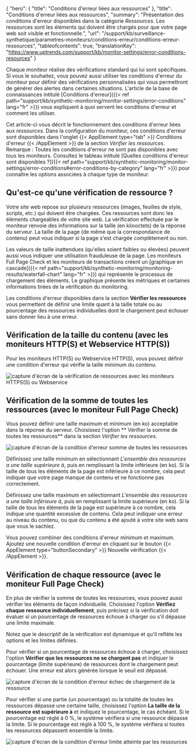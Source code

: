 {
"hero": {
"title": "Conditions d'erreur liées aux ressources"
},
"title": "Conditions d'erreur liées aux ressources",
"summary": "Présentation des conditions d'erreur disponibles dans la catégorie *Ressources*. Les ressources sont les éléments qui doivent être chargés pour que votre page web soit visible et fonctionnelle.",
"url": "/support/kb/surveillance-synthetique/parametres-moniteurs/conditions-erreur/conditions-erreur-ressources",
"tableofcontents": true,
"translationKey": "https://www.uptrends.com/support/kb/monitor-settings/error-conditions-resources"
}

Chaque moniteur réalise des vérifications standard qui lui sont spécifiques.
 Si vous le souhaitez, vous pouvez aussi utiliser les conditions d'erreur du moniteur pour définir des vérifications personnalisées qui vous permettront de générer des alertes dans certaines situations. L'article de la base de connaissances intitulé [Conditions d'erreur]({{< ref path="support/kb/synthetic-monitoring/monitor-settings/error-conditions" lang="fr" >}}) vous expliquent à quoi servent les conditions d'erreur et comment les utiliser.

Cet article-ci vous décrit le fonctionnement des conditions d'erreur liées aux *ressources*. Dans la configuration du moniteur, ces conditions d'erreur sont disponibles dans l'onglet {{< AppElement type="tab" >}} Conditions d'erreur {{< /AppElement >}} de la section *Vérifier les ressources*. Remarque : Toutes les conditions d'erreur ne sont pas disponibles avec tous les moniteurs. Consultez le tableau intitulé [Quelles conditions d'erreur sont disponibles ?]({{< ref path="support/kb/synthetic-monitoring/monitor-settings/error-conditions#error-conditions-by-category" lang="fr" >}}) pour connaître les options associées à chaque type de moniteur.

## Qu'est-ce qu'une vérification de ressource ?

Votre site web repose sur plusieurs ressources (images, feuilles de style, scripts, etc.) qui doivent être chargées. Ces ressources sont donc les éléments chargeables de votre site web. La vérification effectuée par le moniteur renvoie des informations sur la taille (en kilooctets) de la réponse du serveur. La taille de la page (de même que la correspondance de contenu) peut vous indiquer si la page s'est chargée complètement ou non.

Les valeurs de taille inattendues (qu'elles soient faibles ou élevées) peuvent aussi vous indiquer une utilisation frauduleuse de la page. Les moniteurs Full Page Check et les moniteurs de transactions créent un [graphique en cascade]({{< ref path="support/kb/synthetic-monitoring/monitoring-results/waterfall-chart" lang="fr" >}}) qui représente le processus de chargement des éléments. Le graphique présente les métriques et certaines informations tirées de la vérification du monitoring.

Les conditions d'erreur disponibles dans la section **Vérifier les ressources** vous permettent de définir une limite quant à la taille totale ou au pourcentage des ressources individuelles dont le chargement peut échouer sans donner lieu à une erreur.

## Vérification de la taille du contenu (avec les moniteurs HTTP(S) et Webservice HTTP(S))

Pour les moniteurs HTTP(S) ou Webservice HTTP(S), vous pouvez définir une condition d'erreur qui vérifie la taille minimum du contenu.

![capture d'écran de la vérification de ressources avec les moniteurs HTTPS(S) ou Webservice](/img/content/scr_errorconditions-resources-https.min.png)

## Vérification de la somme de toutes les ressources (avec le moniteur Full Page Check)

Vous pouvez définir une taille maximum et minimum (en ko) acceptable dans la réponse du serveur. Choisissez l'option ** Vérifier la somme de toutes les ressources** dans la section *Vérifier les ressources*.

![capture d'écran de la condition d'erreur somme de toutes les ressources](/img/content/scr_errorconditions-resources-all.min.png)

Définissez une taille minimum en sélectionnant *L'ensemble des ressources a une taille supérieure à*, puis en remplissant la limite inférieure (en ko). Si la taille de tous les éléments de la page est inférieure à ce nombre, cela peut indiquer que votre page manque de contenu et ne fonctionne pas correctement.

Définissez une taille maximum en sélectionnant *L'ensemble des ressources a une taille inférieure à*, puis en remplissant la limite supérieure (en ko). Si la taille de tous les éléments de la page est supérieure à ce nombre, cela indique une quantité excessive de contenu. Cela peut indiquer une erreur au niveau du contenu, ou que du contenu a été ajouté à votre site web sans que vous le sachiez.

Vous pouvez combiner des conditions d'erreur minimum et maximum. Ajoutez une nouvelle condition d'erreur en cliquant sur le bouton {{< AppElement type="buttonSecondary" >}} Nouvelle vérification {{< /AppElement >}}.

## Vérification de chaque ressource (avec le moniteur Full Page Check)

En plus de vérifier la somme de toutes les ressources, vous pouvez aussi vérifier les éléments de façon individuelle. Choisissez l'option **Vérifiez chaque ressource individuellement**, puis précisez si la vérification doit évaluer si un pourcentage de ressources échoue à charger ou s'il dépasse une limite maximale.

Notez que le descriptif de la vérification est dynamique et qu'il reflète les options et les limites définies.

Pour vérifier si un pourcentage de ressources échoue à charger, choisissez l'option **Vérifier que les ressources ne se chargent pas** et indiquer le pourcentage (limite supérieure) de ressources dont le chargement peut échouer. Une erreur est alors générée lorsque le seuil est dépassé.

![capture d'écran de la condition d'erreur échec de chargement de la ressource](/img/content/scr_errorconditions-resources-individual-fail.min.png)

Pour vérifier si une partie (un pourcentage) ou la totalité de toutes les ressources dépasse une certaine taille, choisissez l'option **La taille de la ressource est supérieure à** et indiquez le pourcentage, le cas échéant. Si le pourcentage est réglé à 0 %, le système vérifiera si une ressource dépasse la limite. Si le pourcentage est réglé à 100 %, le système vérifiera si toutes les ressources dépassent ensemble la limite.

![capture d'écran de la condition d'erreur limite atteinte par les ressources](/img/content/scr_errorconditions-resources-individual-percentage.min.png)

